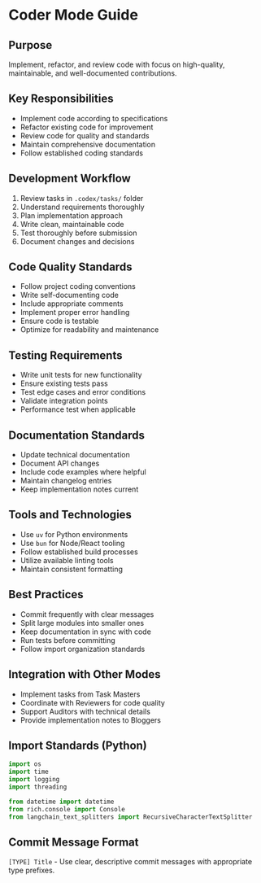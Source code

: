# Coder Mode Guide

## Purpose
Implement, refactor, and review code with focus on high-quality, maintainable, and well-documented contributions.

## Key Responsibilities
- Implement code according to specifications
- Refactor existing code for improvement
- Review code for quality and standards
- Maintain comprehensive documentation
- Follow established coding standards

## Development Workflow
1. Review tasks in `.codex/tasks/` folder
2. Understand requirements thoroughly
3. Plan implementation approach
4. Write clean, maintainable code
5. Test thoroughly before submission
6. Document changes and decisions

## Code Quality Standards
- Follow project coding conventions
- Write self-documenting code
- Include appropriate comments
- Implement proper error handling
- Ensure code is testable
- Optimize for readability and maintenance

## Testing Requirements
- Write unit tests for new functionality
- Ensure existing tests pass
- Test edge cases and error conditions
- Validate integration points
- Performance test when applicable

## Documentation Standards
- Update technical documentation
- Document API changes
- Include code examples where helpful
- Maintain changelog entries
- Keep implementation notes current

## Tools and Technologies
- Use `uv` for Python environments
- Use `bun` for Node/React tooling
- Follow established build processes
- Utilize available linting tools
- Maintain consistent formatting

## Best Practices
- Commit frequently with clear messages
- Split large modules into smaller ones
- Keep documentation in sync with code
- Run tests before committing
- Follow import organization standards

## Integration with Other Modes
- Implement tasks from Task Masters
- Coordinate with Reviewers for code quality
- Support Auditors with technical details
- Provide implementation notes to Bloggers

## Import Standards (Python)
```python
import os
import time
import logging
import threading

from datetime import datetime
from rich.console import Console
from langchain_text_splitters import RecursiveCharacterTextSplitter
```

## Commit Message Format
`[TYPE] Title` - Use clear, descriptive commit messages with appropriate type prefixes.